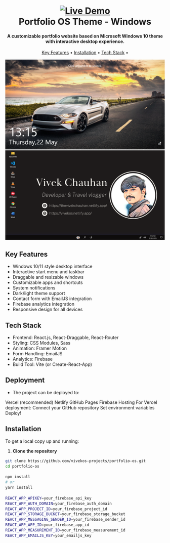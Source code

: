 <h1 align="center">
  <br>
  <a href="https://vivek-os-git-main-vivekos-projects.vercel.app/" target="_blank">
    <img src="https://img.shields.io/badge/Live_Demo-FF5722?style=for-the-badge&logo=vercel&logoColor=white" alt="Live Demo">
  </a>
  <br>
  Portfolio OS Theme - Windows 
  <br>
</h1>

<h4 align="center">A customizable portfolio website based on Microsoft Windows 10 theme with interactive desktop experience.</h4>

<p align="center">
  <a href="#key-features">Key Features</a> • 
  <a href="#installation">Installation</a> • 
  <a href="#tech-stack">Tech Stack</a> •
</p>

<p align="center"> 
    <img src="./public/lock.png">
    <img src="./public/home.png">
</p>


## Key Features

* Windows 10/11 style desktop interface
* Interactive start menu and taskbar
* Draggable and resizable windows
* Customizable apps and shortcuts
* System notifications
* Dark/light theme support
* Contact form with EmailJS integration
* Firebase analytics integration
* Responsive design for all devices


## Tech Stack

* Frontend: React.js, React-Draggable, React-Router
* Styling: CSS Modules, Sass
* Animation: Framer Motion
* Form Handling: EmailJS
* Analytics: Firebase
* Build Tool: Vite (or Create-React-App)

## Deployment

* The project can be deployed to:

Vercel (recommended)
Netlify
GitHub Pages
Firebase Hosting
For Vercel deployment:
Connect your GitHub repository
Set environment variables
Deploy!
 

## Installation

To get a local copy up and running:

1. **Clone the repository**
```bash
git clone https://github.com/vivekos-projects/portfolio-os.git
cd portfolio-os

npm install
# or
yarn install

REACT_APP_APIKEY=your_firebase_api_key
REACT_APP_AUTH_DOMAIN=your_firebase_auth_domain
REACT_APP_PROJECT_ID=your_firebase_project_id
REACT_APP_STORAGE_BUCKET=your_firebase_storage_bucket
REACT_APP_MESSAGING_SENDER_ID=your_firebase_sender_id
REACT_APP_APP_ID=your_firebase_app_id
REACT_APP_MEASUREMENT_ID=your_firebase_measurement_id
REACT_APP_EMAILJS_KEY=your_emailjs_key





